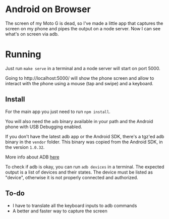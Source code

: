 # Android on Browser

The screen of my Moto G is dead, so I've made a little app that captures the screen on my phone and
pipes the output on a node server. Now I can see what's on screen via adb.

# Running

Just run `make serve` in a terminal and a node server will start on port 5000.

Going to http://localhost:5000/ will show the phone screen and allow to interact with the phone
using a mouse (tap and swipe) and a keyboard.

## Install

For the main app you just need to run `npm install`.

You will also need the `adb` binary available in your path and the Android phone with USB Debugging enabled.

If you don't have the latest adb app or the Android SDK, there's a tgz'ed adb binary in the `vendor` folder.
This binary was copied from the Android SDK, in the version `1.0.32`.

More info about ADB [here](https://developer.android.com/sdk/installing/index.html)

To check if adb is okay, you can run `adb devices` in a terminal. The expected output is a list of devices
and their states. The device must be listed as "device", otherwise it is not properly connected and authorized.

## To-do

- I have to translate all the keyboard inputs to adb commands
- A better and faster way to capture the screen
